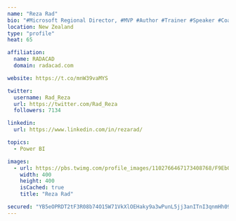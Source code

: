 ```yaml
---
name: "Reza Rad"
bio: "#Microsoft Regional Director, #MVP #Author #Trainer #Speaker #Coach #Consultant #PowerBI "
location: New Zealand
type: "profile"
heat: 65

affiliation:
  name: RADACAD
  domain: radacad.com

website: https://t.co/mnW39vaMYS

twitter:
  username: Rad_Reza
  url: https://twitter.com/Rad_Reza
  followers: 7134

linkedin:
  url: https://www.linkedin.com/in/rezarad/

topics:
  - Power BI

images:
  - url: https://pbs.twimg.com/profile_images/1102766467173408768/F9EbQENa_400x400.png
    width: 400
    height: 400
    isCached: true
    title: "Reza Rad"

secured: "YB5eOPRDT2tF3R08b74O15W71VkXlOEHaky9a3wPunL5jj3anITnI3qnmHh092A/S7+qwVHpiVwI9y/mEidyhxfXHWdYh5dnD76wUyzzcWANudADk9mp89Z+Mq8DTLlV25PhiIEJJaMPV0smGjVgNNvzPaXdIuP8VlAxxAAFevUIE6Ttcr7YOT6X/Omt/q9FBqx5xQU/Nl2cLDOo5GFviHbLuReJUQCToevtngIa0y1rdyIxLtlT3QVKEc/jFkNZ+NScRU3ZvM1jI3gzW7+CPVeck0ZTD2c7/9NkZBwwyy54AGoxzmglKnYAVSR7lXohbAgeB7vuyC/vHnv2YPiKbHKdERHMYcDkcTXW7e0jTMPK0VraKmmyXe2EC/k0IFdt3Ec9ikoHuHZUIQJQPz/wECFFkOvIetcqxCxLUx7yX3Y=;/C1tRP8MqMa3rjnQBC+Y7A=="
---
```


